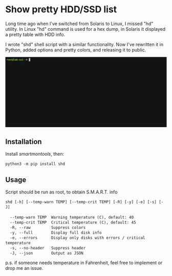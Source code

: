 # Show pretty HDD/SSD list

Long time ago when I've switched from Solaris to Linux, I missed "hd" utility.
In Linux "hd" command is used for a hex dump, in Solaris it displayed a pretty
table with HDD info.

I wrote "shd" shell script with a similar functionality. Now I've rewritten it
in Python, added options and pretty colors, and releasing it to public.

<img src="https://raw.githubusercontent.com/alttch/shd/master/demo.gif" />

## Installation

Install *smartmontools*, then:

```
python3 -m pip install shd
```

## Usage

Script should be run as root, to obtain S.M.A.R.T. info

```
shd [-h] [--temp-warn TEMP] [--temp-crit TEMP] [-R] [-y] [-e] [-s] [-J]

  --temp-warn TEMP  Warning temperature (C), default: 40
  --temp-crit TEMP  Critical temperature (C), default: 45
  -R, --raw         Suppress colors
  -y, --full        Display full disk info
  -e, --errors      Display only disks with errors / critical temperature
  -s, --no-header   Suppress header
  -J, --json        Output as JSON
```

p.s. if someone needs temperature in Fahrenheit, feel free to implement or drop
me an issue.

